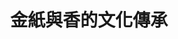 ---
id: "14"
lang: zh-tw
publish: "TRUE"
description: 「請行政院文化部將「金紙及香」列為重要無形文化資產及重要文化資產保存技術登錄」連署案
selected: "FALSE"
blog_selected: "FALSE"
thumbnail: https://cm.pdis.nat.gov.tw/images/post/1JG99b2MG3f97jLH1CUuG4Bo_eL6s1yvy.jpg
title: 金紙與香的文化傳承
introduction:
  content: 金紙及香是台灣的傳統技藝，在文化傳承方面有一定的重要性，因此這次的協作會議邀請眾多相關人士一起來討論，如何維護此傳統技藝。經過廣泛地討論後，發想了許多提案，例如建立職人制度，藉由產品履歷來提高產品價值及製作者社會地位，除此之外，也可以藉由推廣金紙及香的文化體驗及旅遊，讓更多國人接近此文化，同時運用政府資源發展品牌價值，與經濟部創意生活產業發展計畫結合，為金紙及香注入創新元素，結合各面向進行跨界合作。
color: yellow
join:
  type: 提
  title: 請行政院文化部將「金紙及香」列為重要無形文化資產及重要文化資產保存技術登錄
  link: https://join.gov.tw/idea/detail/016779e9-b75d-4007-ac2b-ca4e4aa295d9
  image: https://cm.pdis.tw/images/post/14/1Hejo93UEFlolVLS6wfWw2HoVP6azBtwF.jpg
layout: post
departments:
  - 文化部
embed:
  mind_map:
    links:
      - https://miro.com/app/live-embed/o9J_k0L1dmw=/?moveToViewport=-9477,-1021,3920,2407
  transcript:
    links:
      - https://sayit.pdis.nat.gov.tw/2017-07-21-%E9%96%8B%E6%94%BE%E6%94%BF%E5%BA%9C%E8%81%AF%E7%B5%A1%E4%BA%BA%E7%AC%AC%E5%8D%81%E5%9B%9B%E6%AC%A1%E5%8D%94%E4%BD%9C%E6%9C%83%E8%AD%B0
---